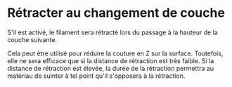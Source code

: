 Rétracter au changement de couche
===

S'il est activé, le filament sera rétracté lors du passage à la hauteur de la couche suivante.

Cela peut être utilisé pour réduire la couture en Z sur la surface. Toutefois, elle ne sera efficace que si la distance de rétraction est très faible. Si la distance de rétraction est élevée, la durée de la rétraction permettra au matériau de suinter à tel point qu'il s'opposera à la rétraction.
